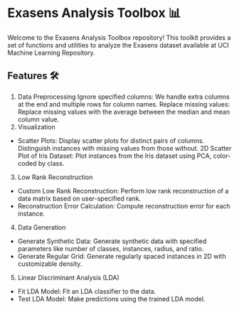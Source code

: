# Exasens Analysis Toolbox 📊

Welcome to the Exasens Analysis Toolbox repository! This toolkit provides a set of functions and utilities to analyze the Exasens dataset available at UCI Machine Learning Repository.

## Features 🛠️
1. Data Preprocessing
Ignore specified columns: We handle extra columns at the end and multiple rows for column names.
Replace missing values: Replace missing values with the average between the median and mean column value.
2. Visualization
- Scatter Plots: Display scatter plots for distinct pairs of columns. Distinguish instances with missing values from those without.
2D Scatter Plot of Iris Dataset: Plot instances from the Iris dataset using PCA, color-coded by class.
3. Low Rank Reconstruction
- Custom Low Rank Reconstruction: Perform low rank reconstruction of a data matrix based on user-specified rank.
- Reconstruction Error Calculation: Compute reconstruction error for each instance.
4. Data Generation
- Generate Synthetic Data: Generate synthetic data with specified parameters like number of classes, instances, radius, and ratio.
- Generate Regular Grid: Generate regularly spaced instances in 2D with customizable density.
5. Linear Discriminant Analysis (LDA)
- Fit LDA Model: Fit an LDA classifier to the data.
- Test LDA Model: Make predictions using the trained LDA model.
